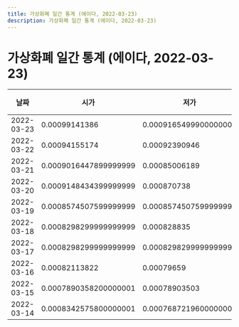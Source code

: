 ```yaml
---
title: 가상화폐 일간 통계 (에이다, 2022-03-23)
description: 가상화폐 일간 통계 (에이다, 2022-03-23)
---
```



가상화폐 일간 통계 (에이다, 2022-03-23)
===

|날짜|시가|저가|고가|종가|비고|
|--|--|--|--|--|--|
|2022-03-23|0.00099141386|0.0009165499900000001|0.00115642368|0.00108216|    |
|2022-03-22|0.00094155174|0.00092390946|0.00098|0.00098|    |
|2022-03-21|0.0009016447899999999|0.00085006189|0.00094155174|0.0009138239999999999|    |
|2022-03-20|0.0009148434399999999|0.000870738|0.0009148434399999999|0.0009016447899999999|    |
|2022-03-19|0.0008574507599999999|0.0008574507599999999|0.00091506185|0.0009148434399999999|    |
|2022-03-18|0.0008298299999999999|0.000828835|0.000850725|0.000834666|    |
|2022-03-17|0.0008298299999999999|0.0008298299999999999|0.00087944401|0.00086049807|    |
|2022-03-16|0.00082113822|0.00079659|0.00083483129|0.0008146259999999999|    |
|2022-03-15|0.0007890358200000001|0.00078903503|0.0008170731799999999|0.000800975|    |
|2022-03-14|0.0008342575800000001|0.0007687219600000001|0.0008342575800000001|0.00078625795|    |
